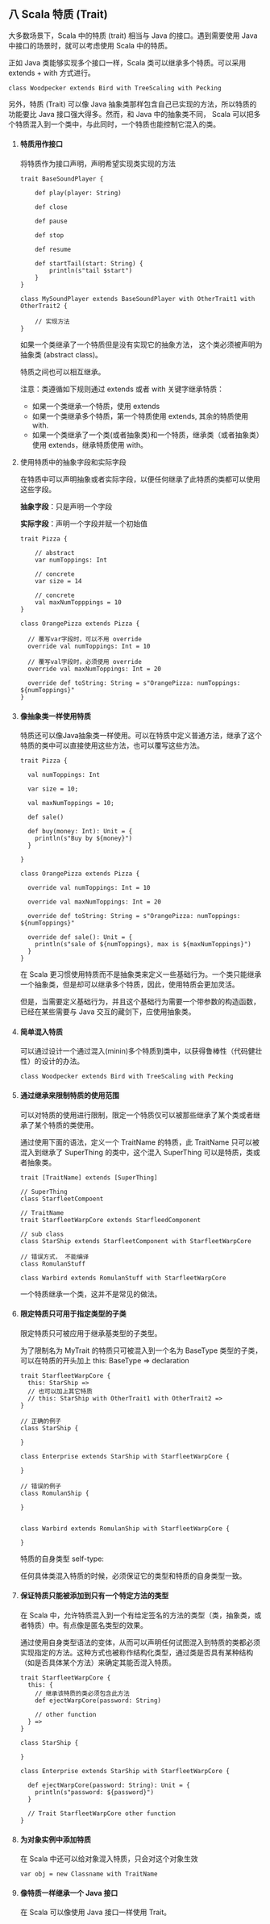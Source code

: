 ## 八 Scala 特质 (Trait)

大多数场景下，Scala 中的特质 (trait) 相当与 Java 的接口。遇到需要使用 Java 中接口的场景时，就可以考虑使用 Scala 中的特质。

正如 Java 类能够实现多个接口一样，Scala 类可以继承多个特质。可以采用 extends + with 方式进行。

```
class Woodpecker extends Bird with TreeScaling with Pecking
```

另外，特质 (Trait) 可以像 Java 抽象类那样包含自己已实现的方法，所以特质的功能要比 Java 接口强大得多。然而，和 Java 中的抽象类不同， Scala 可以把多个特质混入到一个类中，与此同时，一个特质也能控制它混入的类。



1. #### 特质用作接口

     将特质作为接口声明，声明希望实现类实现的方法

    ```
    trait BaseSoundPlayer {
    	
    	def play(player: String)
    	
    	def close
    	
    	def pause
    	
    	def stop
    	
    	def resume
    	
    	def startTail(start: String) {
    		println(s"tail $start")
    	}
    }
    
    class MySoundPlayer extends BaseSoundPlayer with OtherTrait1 with OtherTrait2 {
    
    	// 实现方法
    }
    ```

    如果一个类继承了一个特质但是没有实现它的抽象方法， 这个类必须被声明为抽象类 (abstract class)。

    特质之间也可以相互继承。

    注意：类遵循如下规则通过 extends 或者 with 关键字继承特质：

    - 如果一个类继承一个特质，使用 extends
    - 如果一个类继承多个特质，第一个特质使用 extends, 其余的特质使用 with.
    - 如果一个类继承了一个类(或者抽象类)和一个特质，继承类（或者抽象类）使用 extends，继承特质使用 with。

    

2. 使用特质中的抽象字段和实际字段

    在特质中可以声明抽象或者实际字段，以便任何继承了此特质的类都可以使用这些字段。

    **抽象字段**：只是声明一个字段

    **实际字段**：声明一个字段并赋一个初始值

    ```
    trait Pizza {
    	
    	// abstract
    	var numToppings: Int 
    
    	// concrete
    	var size = 14
    
    	// concrete
    	val maxNumTopppings = 10
    }
    
    class OrangePizza extends Pizza {
    
      // 覆写var字段时，可以不用 override
      override val numToppings: Int = 10
    
      // 覆写val字段时，必须使用 override
      override val maxNumToppings: Int = 20
    
      override def toString: String = s"OrangePizza: numToppings: ${numToppings}"
    }
    ```

    

3. #### 像抽象类一样使用特质

    特质还可以像Java抽象类一样使用。可以在特质中定义普通方法，继承了这个特质的类中可以直接使用这些方法，也可以覆写这些方法。

    ```
    trait Pizza {
    
      val numToppings: Int
    
      var size = 10;
    
      val maxNumToppings = 10;
    
      def sale()
    
      def buy(money: Int): Unit = {
        println(s"Buy by ${money}")
      }
    
    }
    
    class OrangePizza extends Pizza {
    
      override val numToppings: Int = 10
    
      override val maxNumToppings: Int = 20
    
      override def toString: String = s"OrangePizza: numToppings: ${numToppings}"
    
      override def sale(): Unit = {
        println(s"sale of ${numToppings}, max is ${maxNumToppings}")
      }
    }
    ```

    在 Scala 更习惯使用特质而不是抽象类来定义一些基础行为。一个类只能继承一个抽象类，但是却可以继承多个特质，因此，使用特质会更加灵活。

    但是，当需要定义基础行为，并且这个基础行为需要一个带参数的构造函数，已经在某些需要与 Java 交互的藏剑下，应使用抽象类。

    

4. #### 简单混入特质

    可以通过设计一个通过混入(minin)多个特质到类中，以获得鲁棒性（代码健壮性）的设计的办法。

    ```
    class Woodpecker extends Bird with TreeScaling with Pecking
    ```

    

5. #### 通过继承来限制特质的使用范围

    可以对特质的使用进行限制，限定一个特质仅可以被那些继承了某个类或者继承了某个特质的类使用。

    通过使用下面的语法，定义一个 TraitName 的特质，此 TraitName 只可以被混入到继承了 SuperThing 的类中，这个混入 SuperThing 可以是特质，类或者抽象类。

    ```
    trait [TraitName] extends [SuperThing]
    ```

    ```
    // SuperThing
    class StarfleetCompoent
    
    // TraitName
    trait StarfleetWarpCore extends StarfleedComponent
    
    // sub class
    class StarShip extends StarfleetComponent with StarfleetWarpCore
    
    // 错误方式， 不能编译
    class RomulanStuff
    
    class Warbird extends RomulanStuff with StarfleetWarpCore
    ```

    一个特质继承一个类，这并不是常见的做法。

    

6. #### 限定特质只可用于指定类型的子类

    限定特质只可被应用于继承基类型的子类型。

    为了限制名为 MyTrait 的特质只可被混入到一个名为 BaseType 类型的子类，可以在特质的开头加上 this: BaseType => declaration

    ```
    trait StarfleetWarpCore {
      this: StarShip =>
      // 也可以加上其它特质
      // this: StarShip with OtherTrait1 with OtherTrait2 =>
    }
    
    // 正确的例子
    class StarShip {
    
    }
    
    class Enterprise extends StarShip with StarfleetWarpCore {
    
    }
    
    // 错误的例子
    class RomulanShip {
    
    }
    
    
    class Warbird extends RomulanShip with StarfleetWarpCore {
    
    }
    ```

    特质的自身类型 self-type:

    任何具体类混入特质的时候，必须保证它的类型和特质的自身类型一致。

    

7. #### 保证特质只能被添加到只有一个特定方法的类型

    在 Scala 中，允许特质混入到一个有给定签名的方法的类型（类，抽象类，或者特质）中。有点像是匿名类型的效果。

    通过使用自身类型语法的变体，从而可以声明任何试图混入到特质的类都必须实现指定的方法。这种方式也被称作结构化类型，通过类是否具有某种结构（如是否具体某个方法）来确定其能否混入特质。

    ```
    trait StarfleetWarpCore {
      this: {
      	// 继承该特质的类必须包含此方法
        def ejectWarpCore(password: String)
        
        // other function
      } =>
    }
    
    class StarShip {
    
    }
    
    class Enterprise extends StarShip with StarfleetWarpCore {
    
      def ejectWarpCore(password: String): Unit = {
        println(s"password: ${password}")
      }
      
      // Trait StarfleetWarpCore other function
    }
    ```

    

8. #### 为对象实例中添加特质

    在 Scala 中还可以给对象混入特质，只会对这个对象生效

    ```
    var obj = new Classname with TraitName
    ```

    

9. #### 像特质一样继承一个 Java 接口

    在 Scala 可以像使用 Java 接口一样使用 Trait。







